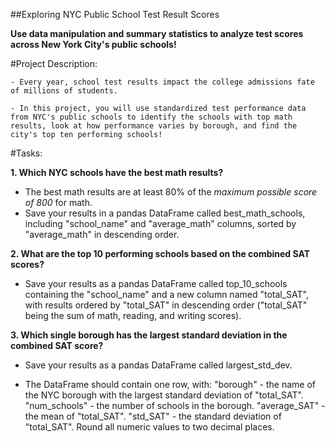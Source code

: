 ##Exploring NYC Public School Test Result Scores

**Use data manipulation and summary statistics to analyze test scores across New York City's public schools!**


#Project Description:

	- Every year, school test results impact the college admissions fate of millions of students.

	- In this project, you will use standardized test performance data from NYC's public schools to identify the schools with top math results, look at how performance varies by borough, and find the city's top ten performing schools!
	
	
#Tasks:

**1. Which NYC schools have the best math results?**
- The best math results are at least 80% of the *maximum possible score of 800* for math.
- Save your results in a pandas DataFrame called best_math_schools, including "school_name" and "average_math" columns, sorted by "average_math" in descending order.

**2. What are the top 10 performing schools based on the combined SAT scores?**
- Save your results as a pandas DataFrame called top_10_schools containing the "school_name" and a new column named "total_SAT", with results ordered by "total_SAT" in descending order ("total_SAT" being the sum of math, reading, and writing scores).

**3. Which single borough has the largest standard deviation in the combined SAT score?**

- Save your results as a pandas DataFrame called largest_std_dev.

- The DataFrame should contain one row, with:
	"borough" - the name of the NYC borough with the largest standard deviation of "total_SAT".
	"num_schools" - the number of schools in the borough.
	"average_SAT" - the mean of "total_SAT".
	"std_SAT" - the standard deviation of "total_SAT".
	Round all numeric values to two decimal places.